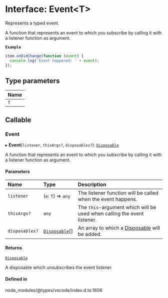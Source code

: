# Interface: Event\<T\>

Represents a typed event.

A function that represents an event to which you subscribe by calling it with
a listener function as argument.

**`Example`**

```ts
item.onDidChange(function (event) {
  console.log('Event happened: ' + event);
});
```

## Type parameters

| Name |
| :--- |
| `T`  |

## Callable

### Event

▸ **Event**(`listener`, `thisArgs?`, `disposables?`): [`Disposable`](../classes/Disposable.md)

A function that represents an event to which you subscribe by calling it with
a listener function as argument.

#### Parameters

| Name           | Type                                       | Description                                                               |
| :------------- | :----------------------------------------- | :------------------------------------------------------------------------ |
| `listener`     | (`e`: `T`) => `any`                        | The listener function will be called when the event happens.              |
| `thisArgs?`    | `any`                                      | The `this`-argument which will be used when calling the event listener.   |
| `disposables?` | [`Disposable`](../classes/Disposable.md)[] | An array to which a [Disposable](../classes/Disposable.md) will be added. |

#### Returns

[`Disposable`](../classes/Disposable.md)

A disposable which unsubscribes the event listener.

#### Defined in

node_modules/@types/vscode/index.d.ts:1606
